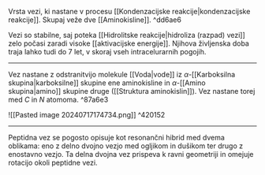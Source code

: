 Vrsta vezi, ki nastane v procesu [[Kondenzacijske reakcije|kondenzacijske reakcije]]. Skupaj veže dve [[Aminokisline]].  ^dd6ae6

Vezi so stabilne, saj poteka [[Hidrolitske reakcije|hidroliza (razpad) vezi]] zelo počasi zaradi visoke [[aktivacijske energije]]. Njihova življenska doba traja lahko tudi do 7 let, v skoraj vseh intracelurarnih pogojih.

---

Vez nastane z odstranitvijo molekule [[Voda|vode]] iz $\alpha$-[[Karboksilna skupina|karboksilne]] skupine ene aminokisline in $\alpha$-[[Amino skupina|amino]] skupine druge ([[Struktura aminokislin]]). Vez nastane torej med $C$ in $N$ atomoma. ^87a6e3

![[Pasted image 20240717174734.png]] ^420152

---

Peptidna vez se pogosto opisuje kot resonančni hibrid med dvema oblikama: eno z delno dvojno vezjo med ogljikom in dušikom ter drugo z enostavno vezjo. Ta delna dvojna vez prispeva k ravni geometriji in omejuje rotacijo okoli peptidne vezi.
